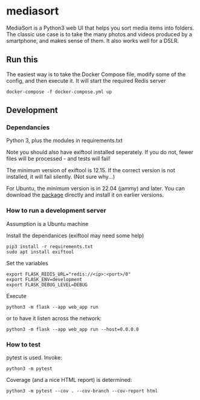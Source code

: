 # mediasort

MediaSort is a Python3 web UI that helps you sort media items into folders. The classic use case is to take the many photos and videos produced by a smartphone, and makes sense of them. It also works well for a DSLR.

## Run this
The easiest way is to take the Docker Compose file, modify some of the config, and then execute it. It will start the required Redis server

    docker-compose -f docker-compose.yml up

## Development

### Dependancies
Python 3, plus the modules in requirements.txt

Note you should also have exiftool installed seperately. If you do not, fewer files will be processed - and tests will fail!

The minimum version of exiftool is 12.15. If the correct version is not installed, it will fail silently. (Not sure why...)

For Ubuntu, the minimum version is in 22.04 (jammy) and later. You can download the [package](https://packages.ubuntu.com/jammy/all/libimage-exiftool-perl/download) directly and install it on earlier versions.

### How to run a development server
Assumption is a Ubuntu machine

Install the dependanices (exiftool may need some help)

    pip3 install -r requirements.txt
	sudo apt install exiftool

Set the variables

    export FLASK_REDIS_URL="redis://<ip>:<port>/0"
    export FLASK_ENV=development
	export FLASK_DEBUG_LEVEL=DEBUG

Execute

    python3 -m flask --app web_app run

or to have it listen across the network:

    python3 -m flask --app web_app run --host=0.0.0.0

### How to test

pytest is used. Invoke:

    python3 -m pytest

Coverage (and a nice HTML report) is determined:

    python3 -m pytest --cov . --cov-branch --cov-report html